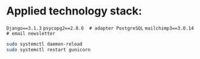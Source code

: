 

# Applied technology stack:
`Django==3.1.3`
`psycopg2==2.8.6  # adapter PostgreSQL`
`mailchimp3==3.0.14  # email newsletter`

```bash
sudo systemctl daemon-reload
sudo systemctl restart gunicorn
```